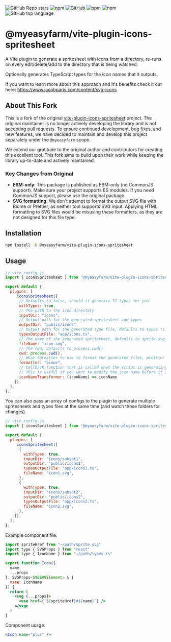 ![GitHub Repo stars](https://img.shields.io/github/stars/MyEasyFarm/vite-plugin-icons-spritesheet?style=social)
![npm](https://img.shields.io/npm/v/@myeasyfarm/vite-plugin-icons-spritesheet?style=plastic)
![GitHub](https://img.shields.io/github/license/MyEasyFarm/vite-plugin-icons-spritesheet?style=plastic)
![npm](https://img.shields.io/npm/dy/@myeasyfarm/vite-plugin-icons-spritesheet?style=plastic)
![npm](https://img.shields.io/npm/dw/@myeasyfarm/vite-plugin-icons-spritesheet?style=plastic)
![GitHub top language](https://img.shields.io/github/languages/top/MyEasyFarm/vite-plugin-icons-spritesheet?style=plastic)

# @myeasyfarm/vite-plugin-icons-spritesheet
A Vite plugin to generate a spritesheet with icons from a directory, re-runs on every edit/delete/add to the directory that is being watched.

Optionally generates TypeScript types for the icon names that it outputs.

If you want to learn more about this approach and it's benefits
check it out here:
https://www.jacobparis.com/content/svg-icons

## About This Fork

This is a fork of the original [vite-plugin-icons-spritesheet](https://github.com/forge42dev/vite-plugin-icons-spritesheet) project. The original maintainer is no longer actively developing the library and is not accepting pull requests. To ensure continued development, bug fixes, and new features, we have decided to maintain and develop this project separately under the `@myeasyfarm` scope.

We extend our gratitude to the original author and contributors for creating this excellent tool. This fork aims to build upon their work while keeping the library up-to-date and actively maintained.

### Key Changes from Original

- **ESM-only**: This package is published as ESM-only (no CommonJS support). Make sure your project supports ES modules. If you need CommonJS support, please use the original package.
- **SVG formatting**: We don't attempt to format the output SVG file with Biome or Prettier, as neither tool supports SVG input. Applying HTML formatting to SVG files would be misusing these formatters, as they are not designed for this file type.

## Installation
```bash
npm install -D @myeasyfarm/vite-plugin-icons-spritesheet
```

## Usage
```javascript
// vite.config.js
import { iconsSpritesheet } from '@myeasyfarm/vite-plugin-icons-spritesheet';

export default {
  plugins: [
     iconsSpritesheet({
      // Defaults to false, should it generate TS types for you
      withTypes: true,
      // The path to the icon directory
      inputDir: "icons",
      // Output path for the generated spritesheet and types
      outputDir: "public/icons",
      // Output path for the generated type file, defaults to types.ts in outputDir
      typesOutputFile: "app/icons.ts",
      // The name of the generated spritesheet, defaults to sprite.svg
      fileName: "icon.svg",
      // The cwd, defaults to process.cwd()
      cwd: process.cwd(),
      // What formatter to use to format the generated files, prettier or biome, defaults to no formatter
      formatter: "biome",
      // Callback function that is called when the script is generating the icon name
      // This is useful if you want to modify the icon name before it is written to the file
      iconNameTransformer: (iconName) => iconName
    }),
  ],
};
```

You can also pass an array of configs to the plugin to generate multiple spritesheets and types files at the same time (and watch those folders for changes).
```javascript
// vite.config.js
import { iconsSpritesheet } from '@myeasyfarm/vite-plugin-icons-spritesheet';

export default {
  plugins: [
     iconsSpritesheet([
      { 
        withTypes: true, 
        inputDir: "icons/subset1", 
        outputDir: "public/icons1", 
        typesOutputFile: "app/icons1.ts", 
        fileName: "icon1.svg", 
      },
      { 
        withTypes: true, 
        inputDir: "icons/subset2",
        outputDir: "public/icons2", 
        typesOutputFile: "app/icons2.ts", 
        fileName: "icon2.svg", 
      },
    ]),
  ],
};
```


Example component file:

```jsx
import spriteHref from "~/path/sprite.svg"
import type { SVGProps } from "react"
import type { IconName } from "~/path/types.ts"

export function Icon({
  name,
  ...props
}: SVGProps<SVGSVGElement> & {
  name: IconName
}) {
  return (
    <svg {...props}>
      <use href={`${spriteHref}#${name}`} />
    </svg>
  )
}
```

Component usage:

```jsx
<Icon name="plus" />
```
